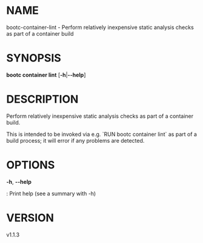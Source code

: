# NAME

bootc-container-lint - Perform relatively inexpensive static analysis
checks as part of a container build

# SYNOPSIS

**bootc container lint** \[**-h**\|**\--help**\]

# DESCRIPTION

Perform relatively inexpensive static analysis checks as part of a
container build.

This is intended to be invoked via e.g. \`RUN bootc container lint\` as
part of a build process; it will error if any problems are detected.

# OPTIONS

**-h**, **\--help**

:   Print help (see a summary with -h)

# VERSION

v1.1.3
